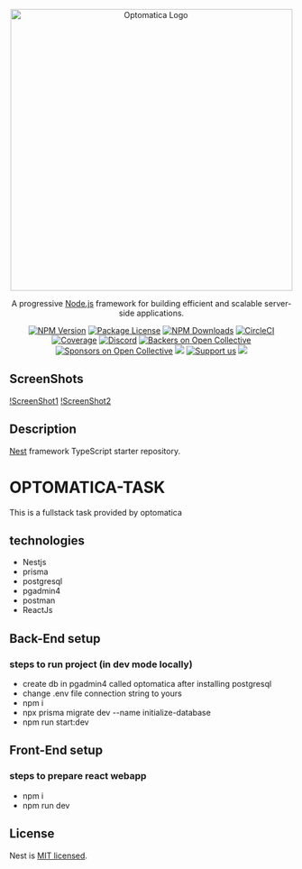 <p align="center">
  <a href="https://www.facebook.com/Optomatica/" target="blank"><img src="https://encrypted-tbn0.gstatic.com/images?q=tbn:ANd9GcRPO4xtUxPwqjXsds1bNXUWYKgyYDhsUUTSiW3QWeBpxw&s" width="500" alt="Optomatica Logo" /></a>
</p>

[circleci-image]: https://img.shields.io/circleci/build/github/nestjs/nest/master?token=abc123def456
[circleci-url]: https://circleci.com/gh/nestjs/nest

  <p align="center">A progressive <a href="http://nodejs.org" target="_blank">Node.js</a> framework for building efficient and scalable server-side applications.</p>
    <p align="center">
<a href="https://www.npmjs.com/~nestjscore" target="_blank"><img src="https://img.shields.io/npm/v/@nestjs/core.svg" alt="NPM Version" /></a>
<a href="https://www.npmjs.com/~nestjscore" target="_blank"><img src="https://img.shields.io/npm/l/@nestjs/core.svg" alt="Package License" /></a>
<a href="https://www.npmjs.com/~nestjscore" target="_blank"><img src="https://img.shields.io/npm/dm/@nestjs/common.svg" alt="NPM Downloads" /></a>
<a href="https://circleci.com/gh/nestjs/nest" target="_blank"><img src="https://img.shields.io/circleci/build/github/nestjs/nest/master" alt="CircleCI" /></a>
<a href="https://coveralls.io/github/nestjs/nest?branch=master" target="_blank"><img src="https://coveralls.io/repos/github/nestjs/nest/badge.svg?branch=master#9" alt="Coverage" /></a>
<a href="https://discord.gg/G7Qnnhy" target="_blank"><img src="https://img.shields.io/badge/discord-online-brightgreen.svg" alt="Discord"/></a>
<a href="https://opencollective.com/nest#backer" target="_blank"><img src="https://opencollective.com/nest/backers/badge.svg" alt="Backers on Open Collective" /></a>
<a href="https://opencollective.com/nest#sponsor" target="_blank"><img src="https://opencollective.com/nest/sponsors/badge.svg" alt="Sponsors on Open Collective" /></a>
  <a href="https://paypal.me/kamilmysliwiec" target="_blank"><img src="https://img.shields.io/badge/Donate-PayPal-ff3f59.svg"/></a>
    <a href="https://opencollective.com/nest#sponsor"  target="_blank"><img src="https://img.shields.io/badge/Support%20us-Open%20Collective-41B883.svg" alt="Support us"></a>
  <a href="https://twitter.com/nestframework" target="_blank"><img src="https://img.shields.io/twitter/follow/nestframework.svg?style=social&label=Follow"></a>
</p>
  <!--[![Backers on Open Collective](https://opencollective.com/nest/backers/badge.svg)](https://opencollective.com/nest#backer)
  [![Sponsors on Open Collective](https://opencollective.com/nest/sponsors/badge.svg)](https://opencollective.com/nest#sponsor)-->

## ScreenShots
[!ScreenShot1](https://github.com/yuze98/OPTOMATICA-TASK/blob/main/s1.jpg)
[!ScreenShot2](https://github.com/yuze98/OPTOMATICA-TASK/blob/main/s2.jpg)


## Description

[Nest](https://github.com/nestjs/nest) framework TypeScript starter repository.
# OPTOMATICA-TASK
This is a fullstack task provided by optomatica

## technologies
- Nestjs
- prisma
- postgresql
- pgadmin4
- postman
- ReactJs

## Back-End setup
### steps to run project (in dev mode locally)
- create db in pgadmin4 called optomatica after installing postgresql
- change .env file connection string to yours
- npm i
- npx prisma migrate dev --name initialize-database
- npm run start:dev

## Front-End setup
### steps to prepare react webapp
- npm i
- npm run dev

## License

Nest is [MIT licensed](LICENSE).
